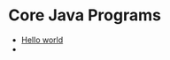# Core Java Programs

- [Hello world](https://github.com/rajamobiletech/core-java-programs/tree/main/HelloWorld)
- 

